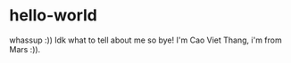 # hello-world
whassup :))
Idk what to tell about me so bye!
I'm Cao Viet Thang, i'm from Mars :)).

